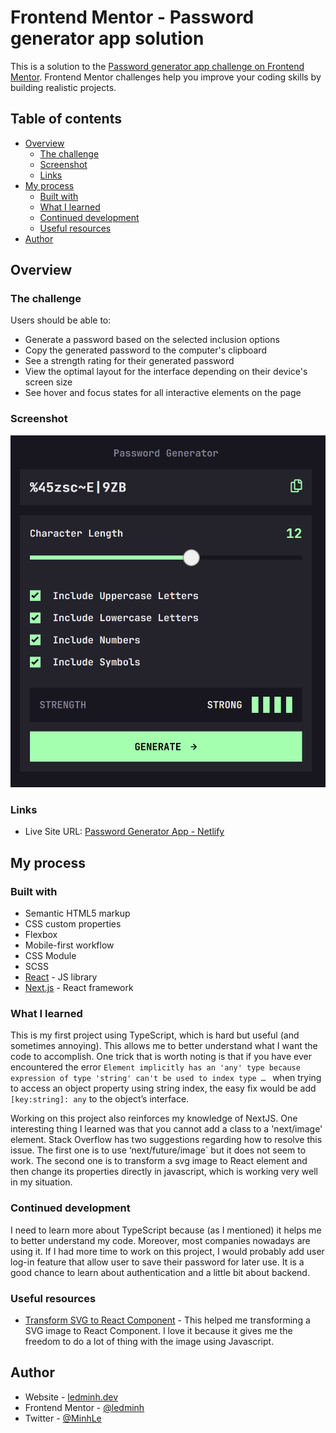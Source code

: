 # Frontend Mentor - Password generator app solution

This is a solution to the [Password generator app challenge on Frontend Mentor](https://www.frontendmentor.io/challenges/password-generator-app-Mr8CLycqjh). Frontend Mentor challenges help you improve your coding skills by building realistic projects.

## Table of contents

- [Overview](#overview)
  - [The challenge](#the-challenge)
  - [Screenshot](#screenshot)
  - [Links](#links)
- [My process](#my-process)
  - [Built with](#built-with)
  - [What I learned](#what-i-learned)
  - [Continued development](#continued-development)
  - [Useful resources](#useful-resources)
- [Author](#author)

## Overview

### The challenge

Users should be able to:

- Generate a password based on the selected inclusion options
- Copy the generated password to the computer's clipboard
- See a strength rating for their generated password
- View the optimal layout for the interface depending on their device's screen size
- See hover and focus states for all interactive elements on the page

### Screenshot

![](./screenshot.png)

### Links

- Live Site URL: [Password Generator App - Netlify](https://63226cf0dd68dd1a91297ef1--fastidious-cuchufli-432d64.netlify.app/)

## My process

### Built with

- Semantic HTML5 markup
- CSS custom properties
- Flexbox
- Mobile-first workflow
- CSS Module
- SCSS
- [React](https://reactjs.org/) - JS library
- [Next.js](https://nextjs.org/) - React framework


### What I learned

This is my first project using TypeScript, which is hard but useful (and sometimes annoying). This allows me to better understand what I want the code to accomplish. One trick that is worth noting is that if you have ever encountered the error ```Element implicitly has an 'any' type because expression of type 'string' can't be used to index type … ``` when trying to access an object property using string index, the easy fix would be add ```[key:string]: any``` to the object’s interface. 

Working on this project also reinforces my knowledge of NextJS. One interesting thing I learned was that you cannot add a class to a 'next/image' element. Stack Overflow has two suggestions regarding how to resolve this issue. The first one is to use ‘next/future/image` but it does not seem to work. The second one is to transform a svg image to React element and then change its properties directly in javascript, which is working very well in my situation. 


### Continued development

I need to learn more about TypeScript because (as I mentioned) it helps me to better understand my code. Moreover, most companies nowadays are using it. If I had more time to work on this project, I would probably add user log-in feature that allow user to save their password for later use. It is a good chance to learn about authentication and a little bit about backend. 

### Useful resources

- [Transform SVG to React Component](https://react-svgr.com/playground/) - This helped me transforming a SVG image to React Component. I love it because it gives me the freedom to do a lot of thing with the image using Javascript.

## Author

- Website - [ledminh.dev](https://www.ledminh.dev)
- Frontend Mentor - [@ledminh](https://www.frontendmentor.io/profile/ledminh)
- Twitter - [@MinhLe](https://twitter.com/MinhLe29056419/)